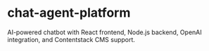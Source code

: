 # chat-agent-platform
AI-powered chatbot with React frontend, Node.js backend, OpenAI integration, and Contentstack CMS support.
